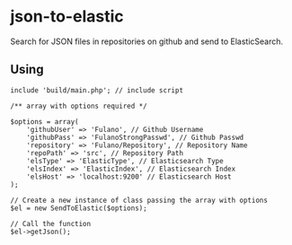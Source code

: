 # json-to-elastic
Search for JSON files in repositories on github and send to ElasticSearch.

## Using
```
include 'build/main.php'; // include script

/** array with options required */

$options = array(
    'githubUser' => 'Fulano', // Github Username
    'githubPass' => 'FulanoStrongPasswd', // Github Passwd
    'repository' => 'Fulano/Repository', // Repository Name
    'repoPath' => 'src', // Repository Path
    'elsType' => 'ElasticType', // Elasticsearch Type
    'elsIndex' => 'ElasticIndex', // Elasticsearch Index
    'elsHost' => 'localhost:9200' // Elasticsearch Host
);

// Create a new instance of class passing the array with options
$el = new SendToElastic($options);

// Call the function 
$el->getJson();

```
